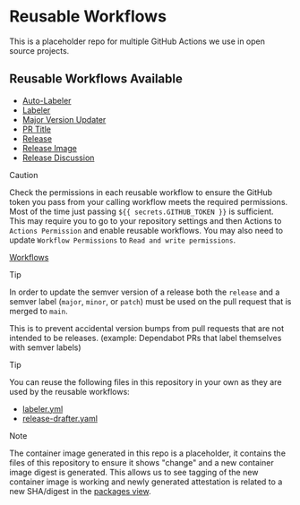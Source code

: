# Reusable Workflows

This is a placeholder repo for multiple GitHub Actions we use in open source projects.

## Reusable Workflows Available

- [Auto-Labeler](docs/auto-labeler.md)
- [Labeler](docs/labeler.md)
- [Major Version Updater](docs/major-version-updater.md)
- [PR Title](docs/pr-title.md)
- [Release](docs/release.md)
- [Release Image](docs/release-image.md)
- [Release Discussion](docs/release-discussion.md)

> [!CAUTION]
> Check the permissions in each reusable workflow to ensure the GitHub token you pass from your calling workflow meets the required permissions. Most of the time just passing `${{ secrets.GITHUB_TOKEN }}` is sufficient.
> This may require you to go to your repository settings and then Actions to `Actions Permission` and enable reusable workflows. You may also need to update `Workflow Permissions` to `Read and write permissions`.
>
> [Workflows](.github/workflows)

> [!TIP]
> In order to update the semver version of a release both the `release` and a semver label (`major`, `minor`, or `patch`) must be used on the pull request that is merged to `main`.
>
> This is to prevent accidental version bumps from pull requests that are not intended to be releases. (example: Dependabot PRs that label themselves with semver labels)

> [!TIP]
> You can reuse the following files in this repository in your own as they are used by the reusable workflows:
>
> - [labeler.yml](.github/labeler.yml)
> - [release-drafter.yaml](.github/release-drafter.yaml)

> [!NOTE]
> The container image generated in this repo is a placeholder, it contains the files of this repository to ensure it shows "change" and a new container image digest is generated. This allows us to see tagging of the new container image is working and newly generated attestation is related to a new SHA/digest in the [packages view](https://github.com/github/ospo-reusable-workflows/pkgs/container/ospo-reusable-workflows).
